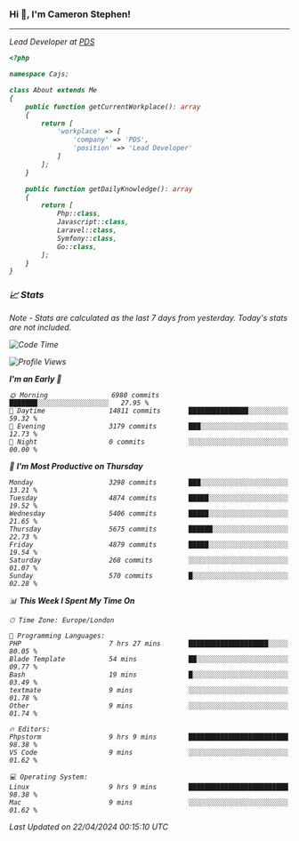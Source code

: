 ### Hi 👋, I'm Cameron Stephen!
<hr>
<p><em>Lead Developer at <a href="https://prindatasolutions.co.uk">PDS</a></p>


```php
<?php

namespace Cajs;

class About extends Me
{
    public function getCurrentWorkplace(): array
    {
        return [
            'workplace' => [
                'company' => 'PDS',
                'position' => 'Lead Developer'
            ]
        ];
    }

    public function getDailyKnowledge(): array
    {
        return [
            Php::class,
            Javascript::class,
            Laravel::class,
            Symfony::class,
            Go::class,
        ];
    }
}
```

### 📈 Stats
<p><em>Note - Stats are calculated as the last 7 days from yesterday. Today's stats are not included.</em></p>


<!--START_SECTION:waka-->
![Code Time](http://img.shields.io/badge/Code%20Time-3%2C768%20hrs%2017%20mins-blue)

![Profile Views](http://img.shields.io/badge/Profile%20Views-0-blue)

**I'm an Early 🐤** 

```text
🌞 Morning                6980 commits        ███████░░░░░░░░░░░░░░░░░░   27.95 % 
🌆 Daytime                14811 commits       ███████████████░░░░░░░░░░   59.32 % 
🌃 Evening                3179 commits        ███░░░░░░░░░░░░░░░░░░░░░░   12.73 % 
🌙 Night                  0 commits           ░░░░░░░░░░░░░░░░░░░░░░░░░   00.00 % 
```
📅 **I'm Most Productive on Thursday** 

```text
Monday                   3298 commits        ███░░░░░░░░░░░░░░░░░░░░░░   13.21 % 
Tuesday                  4874 commits        █████░░░░░░░░░░░░░░░░░░░░   19.52 % 
Wednesday                5406 commits        █████░░░░░░░░░░░░░░░░░░░░   21.65 % 
Thursday                 5675 commits        ██████░░░░░░░░░░░░░░░░░░░   22.73 % 
Friday                   4879 commits        █████░░░░░░░░░░░░░░░░░░░░   19.54 % 
Saturday                 268 commits         ░░░░░░░░░░░░░░░░░░░░░░░░░   01.07 % 
Sunday                   570 commits         █░░░░░░░░░░░░░░░░░░░░░░░░   02.28 % 
```


📊 **This Week I Spent My Time On** 

```text
🕑︎ Time Zone: Europe/London

💬 Programming Languages: 
PHP                      7 hrs 27 mins       ████████████████████░░░░░   80.05 % 
Blade Template           54 mins             ██░░░░░░░░░░░░░░░░░░░░░░░   09.77 % 
Bash                     19 mins             █░░░░░░░░░░░░░░░░░░░░░░░░   03.49 % 
textmate                 9 mins              ░░░░░░░░░░░░░░░░░░░░░░░░░   01.78 % 
Other                    9 mins              ░░░░░░░░░░░░░░░░░░░░░░░░░   01.74 % 

🔥 Editors: 
Phpstorm                 9 hrs 9 mins        █████████████████████████   98.38 % 
VS Code                  9 mins              ░░░░░░░░░░░░░░░░░░░░░░░░░   01.62 % 

💻 Operating System: 
Linux                    9 hrs 9 mins        █████████████████████████   98.38 % 
Mac                      9 mins              ░░░░░░░░░░░░░░░░░░░░░░░░░   01.62 % 
```


 Last Updated on 22/04/2024 00:15:10 UTC
<!--END_SECTION:waka-->
